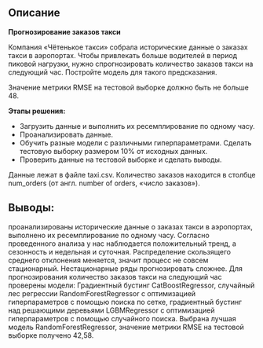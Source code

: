 ## Описание

**Прогнозирование заказов такси**

Компания «Чётенькое такси» собрала исторические данные о заказах такси в аэропортах. Чтобы привлекать больше водителей в период пиковой нагрузки, нужно спрогнозировать количество заказов такси на следующий час. Постройте модель для такого предсказания.

Значение метрики RMSE на тестовой выборке должно быть не больше 48.

**Этапы решения:**

- Загрузить данные и выполнить их ресемплирование по одному часу.
- Проанализировать данные.
- Обучить разные модели с различными гиперпараметрами. Сделать тестовую выборку размером 10% от исходных данных.
- Проверить данные на тестовой выборке и сделать выводы.

Данные лежат в файле taxi.csv. Количество заказов находится в столбце num_orders (от англ. number of orders, «число заказов»).

## Выводы:
проанализированы исторические данные о заказах такси в аэропортах, выполнено их ресемплирование по одному часу. Согласно проведенного анализа у нас наблюдается положительный тренд, а сезонность и недельная и суточная. Распределение скользящего среднего отклонения меняется, значит процесс не совсем стационарный. Нестационарные ряды прогнозировать сложнее. Для прогнозирования количество заказов такси на следующий час проверены модели: Градиентный бустинг CatBoostRegressor, случайный лес регрессии RandomForestRegressor с оптимизацией гиперпараметров с помощью поиска по сетке, градиентный бустинг над решающими деревьями LGBMRegressor с оптимизацией гиперпараметров с помощью случайного поиска. Выбрана лучшая модель RandomForestRegressor, значение метрики RMSE на тестовой выборке получено 42,58.
